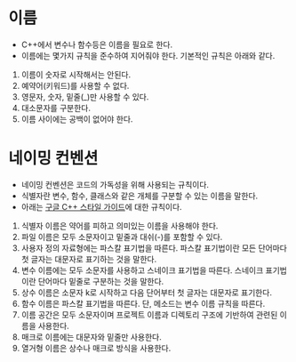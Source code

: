# 이름
- C++에서 변수나 함수등은 이름을 필요로 한다.
- 이름에는 몇가지 규칙을 준수하여 지어줘야 한다. 기본적인 규칙은 아래와 같다.
1. 이름이 숫자로 시작해서는 안된다.
2. 예약어(키워드)를 사용할 수 없다.
3. 영문자, 숫자, 밑줄(_)만 사용할 수 있다.
4. 대소문자를 구분한다.
5. 이름 사이에는 공백이 없어야 한다.
# 네이밍 컨벤션
- 네이밍 컨벤션은 코드의 가독성을 위해 사용되는 규칙이다.
- 식별자란 변수, 함수, 클래스와 같은 개체를 구분할 수 있는 이름을 말한다.
- 아래는 [구글 C++ 스타일 가이드](http://jongwook.kim/google-styleguide/trunk/cppguide.xml)에 대한 규칙이다.
1. 식별자 이름은 약어를 피하고 의미있는 이름을 사용해야 한다.
2. 파일 이름은 모두 소문자이고 밑줄과 대쉬(-)를 포함할 수 있다.
3. 사용자 정의 자료형에는 파스칼 표기법을 따른다. 파스칼 표기법이란 모든 단어마다 첫 글자는 대문자로 표기하는 것을 말한다.
4. 변수 이름에는 모두 소문자를 사용하고 스네이크 표기법을 따른다. 스네이크 표기법이란 단어마다 밑줄로 구분하는 것을 말한다.
5. 상수 이름은 소문자 k로 시작하고 다음 단어부터 첫 글자는 대문자로 표기한다.
6. 함수 이름은 파스칼 표기법을 따른다. 단, 메소드는 변수 이름 규칙을 따른다.
7. 이름 공간은 모두 소문자이며 프로젝트 이름과 디렉토리 구조에 기반하여 관련된 이름을 사용한다.
8. 매크로 이름에는 대문자와 밑줄만 사용한다.
9. 열거형 이름은 상수나 매크로 방식을 사용한다.